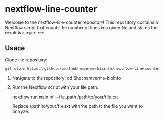 # nextflow-line-counter

Welcome to the nextflow-line-counter repository! This repository contains a Nextflow script that counts the number of lines in a given file and stores the result in `output.txt`.

## Usage

Clone the repository:

   ```bash
   git clone https://github.com/Shubhamverma-bioinfo/nextflow-line-counter.git
   ```

1. Navigate to the repository:
   cd Shubhamverma-bioinfo

2. Run the Nextflow script with your file path:

   nextflow run main.nf --file_path /path/to/your/file.txt
   
   Replace /path/to/your/file.txt with the path to the file you want to analyze.
